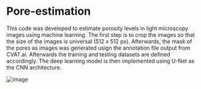 # Pore-estimation

This code was developed to estimate porosity levels in light microscopy images using machine learning. The first step is to crop the images so that the size of the images is universal (512 x 512 px). Afterwards, the mask of the pores as images was generated usign the annotation file output from CVAT.ai. Afterwards the training and testing datasets are defined accordingly. The deep learning model is then implemented using U-Net as the CNN architecture. 


![image](https://github.com/larafade/Pore-estimation/assets/168229072/ca6d92c7-4b0f-4631-ac0a-052f1c17a64e)
